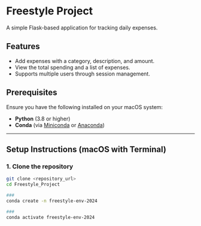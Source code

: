 # Freestyle Project

A simple Flask-based application for tracking daily expenses.

## Features

- Add expenses with a category, description, and amount.
- View the total spending and a list of expenses.
- Supports multiple users through session management.

## Prerequisites

Ensure you have the following installed on your macOS system:
- **Python** (3.8 or higher)
- **Conda** (via [Miniconda](https://docs.conda.io/en/latest/miniconda.html) or [Anaconda](https://www.anaconda.com/))

---

## Setup Instructions (macOS with Terminal)

### 1. Clone the repository

```bash
git clone <repository_url>
cd Freestyle_Project

### 
conda create -n freestyle-env-2024

###
conda activate freestyle-env-2024